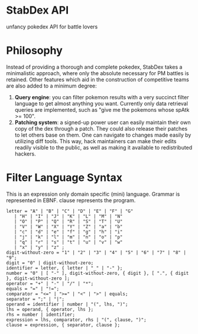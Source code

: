 # StabDex API
unfancy pokedex API for battle lovers


# Philosophy
Instead of providing a thorough and complete pokedex, StabDex takes a minimalistic approach, where only the absolute necessary for PM battles is retained. Other features which aid in the construction of competitive teams are also added to a minimum degree:

1.  **Query engine**: you can filter pokemon results with a very succinct filter language to get almost anything you want. Currently only data retrieval queries are implemented, such as "give me the pokemons whose spAtk >= 100".
2.  **Patching system**: a signed-up power user can easily maintain their own copy of the dex through a patch. They could also release their patches to let others base on them. One can navigate to changes made easily by utilizing diff tools. This way, hack maintainers can make their edits readily visible to the public, as well as making it available to redistributed hackers.


# Filter Language Syntax
This is an expression only domain specific (mini) language. Grammar is represented in EBNF. clause represents the program.

    letter = "A" | "B" | "C" | "D" | "E" | "F" | "G"
       | "H" | "I" | "J" | "K" | "L" | "M" | "N"
       | "O" | "P" | "Q" | "R" | "S" | "T" | "U"
       | "V" | "W" | "X" | "Y" | "Z" | "a" | "b"
       | "c" | "d" | "e" | "f" | "g" | "h" | "i"
       | "j" | "k" | "l" | "m" | "n" | "o" | "p"
       | "q" | "r" | "s" | "t" | "u" | "v" | "w"
       | "x" | "y" | "z" ;
    digit-without-zero = "1" | "2" | "3" | "4" | "5" | "6" | "7" | "8" | "9";
    digit = "0" | digit-without-zero;
    identifier = letter, { letter | "_" | "-" };
    number = "0" | [ "-" ], digit-without-zero, { digit }, [ ".", { digit }, digit-without-zero ];
    operator = "+" | "-" | "/" | "*";
    equals = "=" | "!=";
    comparator = "<=" | ">=" | "<" | ">" | equals;
    separator = ";" | "|";
    operand = identifier | number | "(", lhs, ")";
    lhs = operand, { operator, lhs };
    rhs = number | identifier;
    expression = lhs, comparator, rhs | "(", clause, ")";
    clause = expression, { separator, clause };